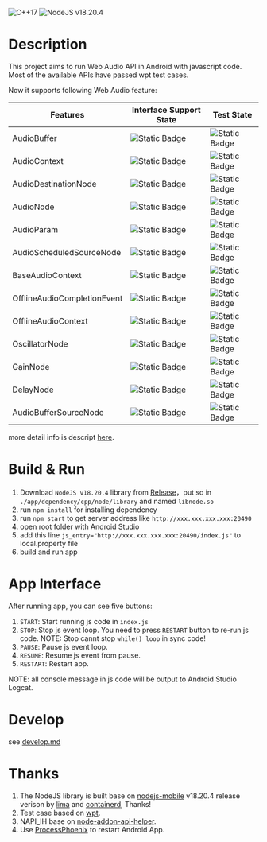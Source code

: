 ![C++17](https://img.shields.io/badge/C%2B%2B-17-blue.svg)
![NodeJS v18.20.4](https://img.shields.io/badge/NodeJS-v18.20.4-blue.svg)

# Description

This project aims to run Web Audio API in Android with javascript code. Most of the available APIs have passed wpt test cases.

Now it supports following Web Audio feature:

| Features                    | Interface Support State                                              | Test State                                                                 |
| --------------------------- | -------------------------------------------------------------------- | -------------------------------------------------------------------------- |
| AudioBuffer                 | ![Static Badge](https://img.shields.io/badge/Full_Support-green)     | ![Static Badge](https://img.shields.io/badge/Not_Pass_All_Wpt_Test-orange) |
| AudioContext                | ![Static Badge](https://img.shields.io/badge/Partial_Support-orange) | ![Static Badge](https://img.shields.io/badge/Not_Test_Yet-%23FF0000)       |
| AudioDestinationNode        | ![Static Badge](https://img.shields.io/badge/Full_Support-green)     | ![Static Badge](https://img.shields.io/badge/Complete-green)               |
| AudioNode                   | ![Static Badge](https://img.shields.io/badge/Partial_Support-orange) | ![Static Badge](https://img.shields.io/badge/Not_Test_Yet-%23FF0000)       |
| AudioParam                  | ![Static Badge](https://img.shields.io/badge/Partial_Support-orange) | ![Static Badge](https://img.shields.io/badge/Not_Test_Yet-%23FF0000)       |
| AudioScheduledSourceNode    | ![Static Badge](https://img.shields.io/badge/Partial_Support-orange) | ![Static Badge](https://img.shields.io/badge/No_Wpt_Test-grey)             |
| BaseAudioContext            | ![Static Badge](https://img.shields.io/badge/Partial_Support-orange) | ![Static Badge](https://img.shields.io/badge/No_Wpt_Test-grey)             |
| OfflineAudioCompletionEvent | ![Static Badge](https://img.shields.io/badge/Partial_Support-orange) | ![Static Badge](https://img.shields.io/badge/No_Wpt_Test-grey)             |
| OfflineAudioContext         | ![Static Badge](https://img.shields.io/badge/Partial_Support-orange) | ![Static Badge](https://img.shields.io/badge/Complete-green)               |
| OscillatorNode              | ![Static Badge](https://img.shields.io/badge/Partial_Support-orange) | ![Static Badge](https://img.shields.io/badge/Not_Pass_All_Wpt_Test-orange) |
| GainNode                    | ![Static Badge](https://img.shields.io/badge/Full_Support-green)     | ![Static Badge](https://img.shields.io/badge/Not_Pass_All_Wpt_Test-orange) |
| DelayNode                   | ![Static Badge](https://img.shields.io/badge/Full_Support-green)     | ![Static Badge](https://img.shields.io/badge/Not_Pass_All_Wpt_Test-orange) |
| AudioBufferSourceNode       | ![Static Badge](https://img.shields.io/badge/Full_Support-green)     | ![Static Badge](https://img.shields.io/badge/Not_Pass_All_Wpt_Test-orange) |

more detail info is descript [here](./js_api_define/features.md).

# Build & Run

1. Download `NodeJS v18.20.4` library from [Release](https://github.com/Intro1997/JsAudio-Android/releases)，put so in `./app/dependency/cpp/node/library` and named `libnode.so`
2. run `npm install` for installing dependency
3. run `npm start` to get server address like `http://xxx.xxx.xxx.xxx:20490`
4. open root folder with Android Studio
5. add this line `js_entry="http://xxx.xxx.xxx.xxx:20490/index.js"` to local.property file
6. build and run app

# App Interface

After running app, you can see five buttons:

1. `START`: Start running js code in `index.js`
2. `STOP`: Stop js event loop. You need to press `RESTART` button to re-run js code. NOTE: Stop cannt stop `while() loop` in sync code!
3. `PAUSE`: Pause js event loop.
4. `RESUME`: Resume js event from pause.
5. `RESTART`: Restart app.

NOTE: all console message in js code will be output to Android Studio Logcat.

# Develop

see [develop.md](./docs/develop.md)

# Thanks

1. The NodeJS library is built base on [nodejs-mobile](https://github.com/nodejs-mobile/nodejs-mobile) v18.20.4 release verison by [lima](https://github.com/lima-vm/lima) and [containerd](https://github.com/containerd/containerd), Thanks!
2. Test case based on [wpt](https://github.com/web-platform-tests/wpt).
3. NAPI_IH base on [node-addon-api-helper](https://github.com/ajihyf/node-addon-api-helper).
4. Use [ProcessPhoenix](https://github.com/JakeWharton/ProcessPhoenix) to restart Android App.
